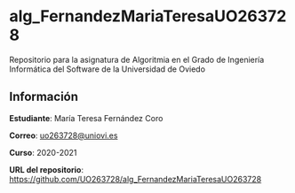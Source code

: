# alg_FernandezMariaTeresaUO263728
Repositorio para la asignatura de Algoritmia en el Grado de Ingeniería Informática del Software de la Universidad de Oviedo

## Información
**Estudiante**: María Teresa Fernández Coro

**Correo**: uo263728@uniovi.es

**Curso**: 2020-2021

**URL del repositorio**: https://github.com/UO263728/alg_FernandezMariaTeresaUO263728

